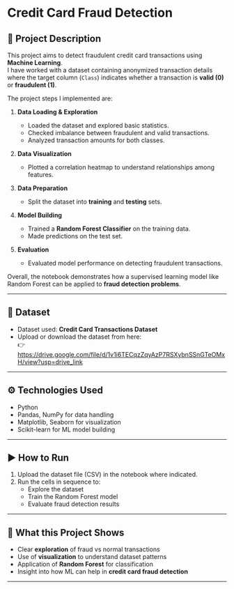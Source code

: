 # Credit Card Fraud Detection

## 📌 Project Description
This project aims to detect fraudulent credit card transactions using **Machine Learning**.  
I have worked with a dataset containing anonymized transaction details where the target column (`Class`) indicates whether a transaction is **valid (0)** or **fraudulent (1)**.  

The project steps I implemented are:
1. **Data Loading & Exploration**  
   - Loaded the dataset and explored basic statistics.  
   - Checked imbalance between fraudulent and valid transactions.  
   - Analyzed transaction amounts for both classes.  

2. **Data Visualization**  
   - Plotted a correlation heatmap to understand relationships among features.  

3. **Data Preparation**  
   - Split the dataset into **training** and **testing** sets.  

4. **Model Building**  
   - Trained a **Random Forest Classifier** on the training data.  
   - Made predictions on the test set.  

5. **Evaluation**  
   - Evaluated model performance on detecting fraudulent transactions.  

Overall, the notebook demonstrates how a supervised learning model like Random Forest can be applied to **fraud detection problems**.  

---

## 📂 Dataset
- Dataset used: **Credit Card Transactions Dataset**  
- Upload or download the dataset from here:  
  👉 https://drive.google.com/file/d/1v1i6TECqzZqyAzP7RSXybnSSnGTeOMxH/view?usp=drive_link

---

## ⚙️ Technologies Used
- Python  
- Pandas, NumPy for data handling  
- Matplotlib, Seaborn for visualization  
- Scikit-learn for ML model building  

---

## ▶️ How to Run
1. Upload the dataset file (CSV) in the notebook where indicated.  
2. Run the cells in sequence to:  
   - Explore the dataset  
   - Train the Random Forest model  
   - Evaluate fraud detection results  

---

## 📌 What this Project Shows
- Clear **exploration** of fraud vs normal transactions  
- Use of **visualization** to understand dataset patterns  
- Application of **Random Forest** for classification  
- Insight into how ML can help in **credit card fraud detection**  

---
